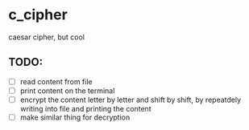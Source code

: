 # c_cipher
caesar cipher, but cool

## TODO:
-[ ] read content from file
-[ ] print content on the terminal
-[ ] encrypt the content letter by letter and shift by shift, by repeatdely writing into file and printing the content
-[ ] make similar thing for decryption
